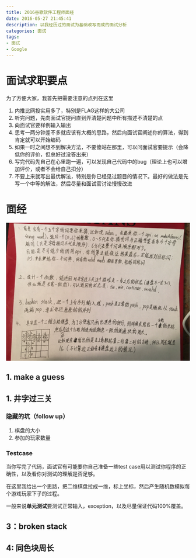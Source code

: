 ```yaml
---
title: 2016谷歌软件工程师面经
date: 2016-05-27 21:45:41
description: 以我经历过的面试为基础改写而成的面试分析
categories: 面试
tags:
- 面试
- Google
---
```


# 面试求职要点

为了方便大家，我首先把需要注意的点列在这里

1. 内推比网投实用多了，特别是FLAG这样的大公司
2. 听完问题，先向面试官提问直到弄清楚问题中所有描述不清楚的点
3. 向面试官要样例输入输出
4. 思考一两分钟差不多就应该有大概的思路，然后向面试官阐述你的算法，得到肯定就可以开始编码
5. 如果一时之间想不到解决方法，不要傻站在那里，可以问面试官要提示（会降低你的评价，但总好过没答出来）
6. 写完代码先自己在心里跑一遍，可以发现自己代码中的bug（理论上也可以增加评价，或者不会给自己扣分）
7. 不要上来就写出最优解法，特别是你已经见过题目的情况下。最好的做法是先写一个中等的解法，然后尽量和面试官讨论慢慢改进


# 面经

![](/images/google面经/1.jpg)

## 1. make a guess
	

## 1. 井字过三关

### 隐藏的坑（follow up）
1. 棋盘的大小
2. 参加的玩家数量

### Testcase
当你写完了代码，面试官有可能要你自己准备一些test case用以测试你程序的正确性，以及看你对测试的理解是否足够。

在这里我给出一个思路，把二维棋盘拉成一维，标上坐标，然后产生随机数模拟每个游戏玩家下子的过程。

一般来说**单元测试**要测试正常输入，exception，以及尽量保证代码100%覆盖。


## 3：broken stack

## 4: 同色块周长



